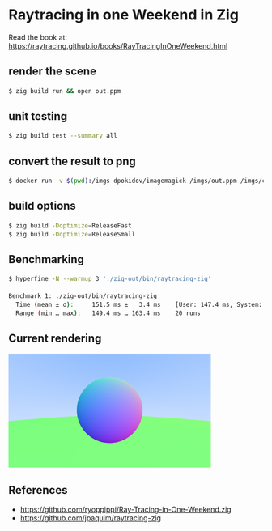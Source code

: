 # Raytracing in one Weekend in Zig

Read the book at: 
https://raytracing.github.io/books/RayTracingInOneWeekend.html

## render the scene

```bash
$ zig build run && open out.ppm
```

## unit testing

```bash
$ zig build test --summary all
```

## convert the result to png

```bash
$ docker run -v $(pwd):/imgs dpokidov/imagemagick /imgs/out.ppm /imgs/current.png
```

## build options

```bash
$ zig build -Doptimize=ReleaseFast 
$ zig build -Doptimize=ReleaseSmall
```

## Benchmarking

```bash
$ hyperfine -N --warmup 3 './zig-out/bin/raytracing-zig'

Benchmark 1: ./zig-out/bin/raytracing-zig
  Time (mean ± σ):     151.5 ms ±   3.4 ms    [User: 147.4 ms, System: 1.9 ms]
  Range (min … max):   149.4 ms … 163.4 ms    20 runs
```

## Current rendering

![curret rendering](./current.png)

## References
 
 * https://github.com/ryoppippi/Ray-Tracing-in-One-Weekend.zig
 * https://github.com/jpaquim/raytracing-zig